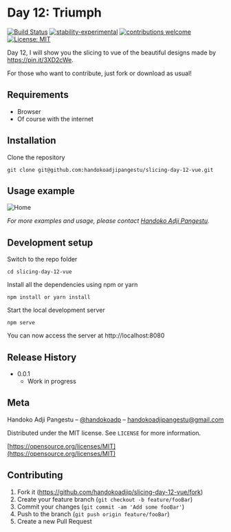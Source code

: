 # Day 12: Triumph

[![Build Status](https://travis-ci.org/dwyl/esta.svg?branch=master)](https://github.com/handokoadjip/slicing-day-12-vue)
[![stability-experimental](https://img.shields.io/badge/stability-experimental-orange.svg)](https://github.com/handokoadjip/slicing-day-12-vue)
[![contributions welcome](https://img.shields.io/badge/contributions-welcome-brightgreen.svg?style=flat)](https://github.com/handokoadjip/slicing-day-12-vue/fork)
[![License: MIT](https://img.shields.io/badge/License-MIT-yellow.svg)](https://opensource.org/licenses/MIT)

Day 12, I will show you the slicing to vue of the beautiful designs made by https://pin.it/3XD2cWe.

For those who want to contribute, just fork or download as usual!

## Requirements

- Browser
- Of course with the internet

## Installation

Clone the repository

    git clone git@github.com:handokoadjipangestu/slicing-day-12-vue.git

## Usage example

![Home](https://bebaskripsi.000webhostapp.com/slicing-day-12/home.png)

_For more examples and usage, please contact [Handoko Adji Pangestu](https://www.instagram.com/handokoadp/)._

## Development setup

Switch to the repo folder

    cd slicing-day-12-vue

Install all the dependencies using npm or yarn

    npm install or yarn install

Start the local development server

    npm serve

You can now access the server at http://localhost:8080

## Release History

- 0.0.1
  - Work in progress

## Meta

Handoko Adji Pangestu – [@handokoadp](https://www.instagram.com/handokoadp/) – handokoadjipangestu@gmail.com

Distributed under the MIT license. See `LICENSE` for more information.

[https://opensource.org/licenses/MIT](https://opensource.org/licenses/MIT)

## Contributing

1. Fork it (<https://github.com/handokoadjip/slicing-day-12-vue/fork>)
2. Create your feature branch (`git checkout -b feature/fooBar`)
3. Commit your changes (`git commit -am 'Add some fooBar'`)
4. Push to the branch (`git push origin feature/fooBar`)
5. Create a new Pull Request
